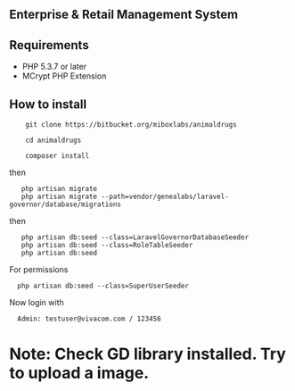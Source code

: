 ## Enterprise & Retail Management System

## Requirements

- PHP 5.3.7 or later
- MCrypt PHP Extension


## How to install

        git clone https://bitbucket.org/miboxlabs/animaldrugs

        cd animaldrugs

        composer install

then 

       php artisan migrate
       php artisan migrate --path=vendor/genealabs/laravel-governor/database/migrations

then
       
       php artisan db:seed --class=LaravelGovernorDatabaseSeeder
       php artisan db:seed --class=RoleTableSeeder
       php artisan db:seed

For permissions 
      
      php artisan db:seed --class=SuperUserSeeder

Now login with

      Admin: testuser@vivacom.com / 123456

# Note: Check GD library installed. Try to upload a image.